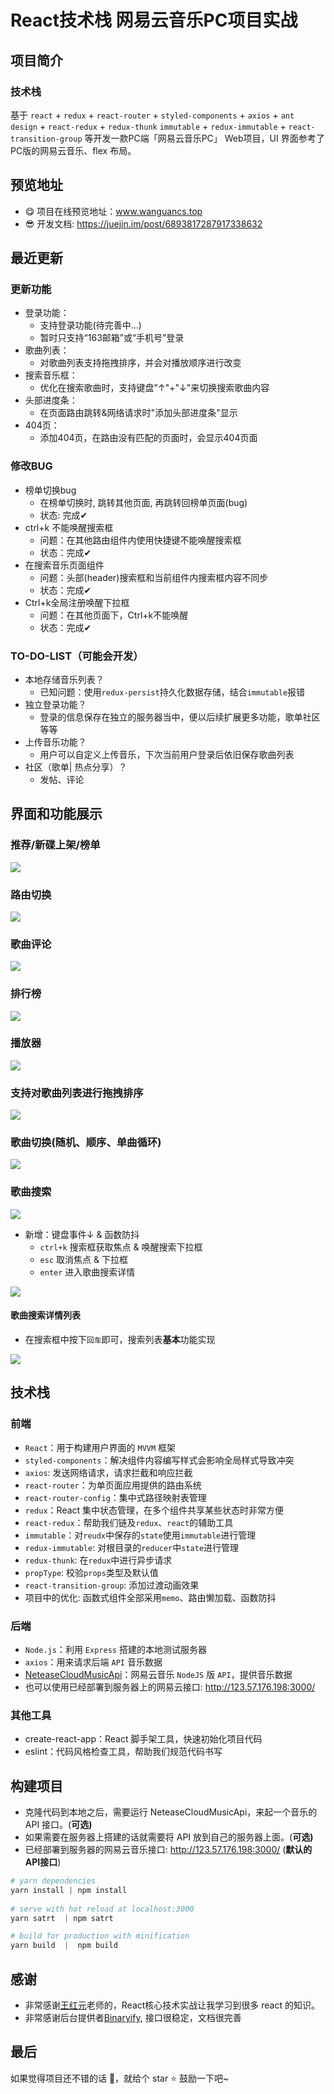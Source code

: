 # React技术栈 网易云音乐PC项目实战

## 项目简介
### 技术栈
基于 `react` + `redux` + `react-router` + `styled-components` + `axios` + `ant design` + `react-redux` + `redux-thunk` `immutable` + `redux-immutable` + `react-transition-group` 等开发一款PC端「网易云音乐PC」 Web项目，UI 界面参考了PC版的网易云音乐、flex 布局。

## 预览地址
- 😋 项目在线预览地址：www.wanguancs.top
- 😎 开发文档: https://juejin.im/post/6893817287917338632

## 最近更新
### 更新功能
- 登录功能：
  - 支持登录功能(待完善中...)
  - 暂时只支持“163邮箱”或“手机号”登录
- 歌曲列表：
  - 对歌曲列表支持拖拽排序，并会对播放顺序进行改变
- 搜索音乐框：
  - 优化在搜索歌曲时，支持键盘"↑"+"↓"来切换搜索歌曲内容
- 头部进度条：
  - 在页面路由跳转&网络请求时"添加头部进度条"显示
- 404页：
  - 添加404页，在路由没有匹配的页面时，会显示404页面

### 修改BUG
- 榜单切换bug
  - 在榜单切换时, 跳转其他页面, 再跳转回榜单页面(bug)
  - 状态: 完成✔
- ctrl+k 不能唤醒搜索框
  - 问题：在其他路由组件内使用快捷键不能唤醒搜索框
  - 状态：完成✔
- 在搜索音乐页面组件
  - 问题：头部(header)搜索框和当前组件内搜索框内容不同步  
  - 状态：完成✔
- Ctrl+k全局注册唤醒下拉框
  - 问题：在其他页面下，Ctrl+k不能唤醒
  - 状态：完成✔
### TO-DO-LIST（可能会开发）
- 本地存储音乐列表？
  - 已知问题：使用`redux-persist`持久化数据存储，结合`immutable`报错
- 独立登录功能？
  - 登录的信息保存在独立的服务器当中，便以后续扩展更多功能，歌单社区等等
- 上传音乐功能？
  - 用户可以自定义上传音乐，下次当前用户登录后依旧保存歌曲列表
- 社区（歌单| 热点分享）？
  - 发帖、评论

## 界面和功能展示
### 推荐/新碟上架/榜单

![](https://cdn.jsdelivr.net/gh/wanguano/cloudPic/img/20201107223943.gif)

### 路由切换

![](https://cdn.jsdelivr.net/gh/wanguano/cloudPic/img/20201107225248.gif)


### 歌曲评论

![](https://cdn.jsdelivr.net/gh/wanguano/cloudPic/img/20201107230432.gif)


### 排行榜

![](https://cdn.jsdelivr.net/gh/wanguano/cloudPic/img/20201108133921.gif)



### 播放器

![](https://cdn.jsdelivr.net/gh/wanguano/cloudPic/img/20201108130517.gif)


### 支持对歌曲列表进行拖拽排序

![](https://cdn.jsdelivr.net/gh/wanguano/cloudPic/img/20210315165207.gif)

### 歌曲切换(随机、顺序、单曲循环)

![](https://cdn.jsdelivr.net/gh/wanguano/cloudPic/img/20201108133347.gif)




### 歌曲搜索

![](https://cdn.jsdelivr.net/gh/wanguano/cloudPic/img/20201107231246.gif)

- 新增：键盘事件↓  &  函数防抖
  - `ctrl+k` 搜索框获取焦点 & 唤醒搜索下拉框
  - `esc` 取消焦点 & 下拉框
  - `enter` 进入歌曲搜索详情

![](https://cdn.jsdelivr.net/gh/wanguano/cloudPic/img/20201107231505.gif)


#### 歌曲搜索详情列表

- 在搜索框中按下`回车`即可，搜索列表**基本**功能实现

![](https://cdn.jsdelivr.net/gh/wanguano/cloudPic/img/20201107231549.gif)



## 技术栈

### 前端

- `React`：用于构建用户界面的 `MVVM` 框架
- `styled-components`：解决组件内容编写样式会影响全局样式导致冲突
- `axios`: 发送网络请求，请求拦截和响应拦截
- `react-router`：为单页面应用提供的路由系统
- `react-router-config`：集中式路径映射表管理
- `redux`：React 集中状态管理，在多个组件共享某些状态时非常方便
- `react-redux`：帮助我们链及`redux`、`react`的辅助工具
- `immutable`：对`reudx`中保存的`state`使用`immutable`进行管理
- `redux-immutable`: 对根目录的`reducer`中`state`进行管理
- `redux-thunk`: 在`redux`中进行异步请求
- `propType`: 校验`props`类型及默认值
- `react-transition-group`: 添加过渡动画效果
- 项目中的优化: 函数式组件全部采用`memo`、路由懒加载、函数防抖

### 后端

- `Node.js`：利用 `Express` 搭建的本地测试服务器
- `axios`：用来请求后端 `API` 音乐数据
- [NeteaseCloudMusicApi](https://binaryify.github.io/NeteaseCloudMusicApi/#/)：网易云音乐 `NodeJS` 版 `API`，提供音乐数据
- 也可以使用已经部署到服务器上的网易云接口: http://123.57.176.198:3000/

### 其他工具

- create-react-app：React 脚手架工具，快速初始化项目代码
- eslint：代码风格检查工具，帮助我们规范代码书写


## 构建项目
- 克隆代码到本地之后，需要运行 NeteaseCloudMusicApi，来起一个音乐的 API 接口。(**可选)**
- 如果需要在服务器上搭建的话就需要将 API 放到自己的服务器上面。(**可选)**
- 已经部署到服务器的网易云音乐接口: http://123.57.176.198:3000/ (**默认的API接口**)

``` powershell
# yarn dependencies
yarn install | npm install
 
# serve with hot reload at localhost:3000
yarn satrt  | npm satrt

# build for production with minification
yarn build  |  npm build
```


## 感谢

- 非常感谢[王红元](https://github.com/coderwhy)老师的，React核心技术实战让我学习到很多 react 的知识。
- 非常感谢后台提供者[Binaryify](https://github.com/Binaryify/NeteaseCloudMusicApi), 接口很稳定，文档很完善


## 最后
如果觉得项目还不错的话 👏，就给个 star ⭐ 鼓励一下吧~